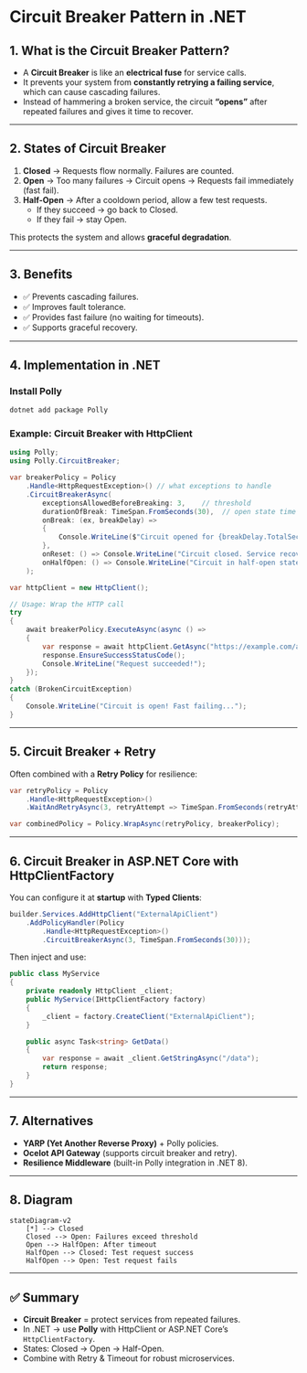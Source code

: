 # Circuit Breaker Pattern in .NET

## 1. What is the Circuit Breaker Pattern?
- A **Circuit Breaker** is like an **electrical fuse** for service calls.  
- It prevents your system from **constantly retrying a failing service**, which can cause cascading failures.  
- Instead of hammering a broken service, the circuit **“opens”** after repeated failures and gives it time to recover.  

---

## 2. States of Circuit Breaker
1. **Closed** → Requests flow normally. Failures are counted.  
2. **Open** → Too many failures → Circuit opens → Requests fail immediately (fast fail).  
3. **Half-Open** → After a cooldown period, allow a few test requests.  
   - If they succeed → go back to Closed.  
   - If they fail → stay Open.  

This protects the system and allows **graceful degradation**.

---

## 3. Benefits
- ✅ Prevents cascading failures.  
- ✅ Improves fault tolerance.  
- ✅ Provides fast failure (no waiting for timeouts).  
- ✅ Supports graceful recovery.  

---

## 4. Implementation in .NET

### Install Polly
```bash
dotnet add package Polly
```

### Example: Circuit Breaker with HttpClient
```csharp
using Polly;
using Polly.CircuitBreaker;

var breakerPolicy = Policy
    .Handle<HttpRequestException>() // what exceptions to handle
    .CircuitBreakerAsync(
        exceptionsAllowedBeforeBreaking: 3,    // threshold
        durationOfBreak: TimeSpan.FromSeconds(30),  // open state time
        onBreak: (ex, breakDelay) =>
        {
            Console.WriteLine($"Circuit opened for {breakDelay.TotalSeconds} seconds due to: {ex.Message}");
        },
        onReset: () => Console.WriteLine("Circuit closed. Service recovered."),
        onHalfOpen: () => Console.WriteLine("Circuit in half-open state, testing...")
    );

var httpClient = new HttpClient();

// Usage: Wrap the HTTP call
try
{
    await breakerPolicy.ExecuteAsync(async () =>
    {
        var response = await httpClient.GetAsync("https://example.com/api");
        response.EnsureSuccessStatusCode();
        Console.WriteLine("Request succeeded!");
    });
}
catch (BrokenCircuitException)
{
    Console.WriteLine("Circuit is open! Fast failing...");
}
```

---

## 5. Circuit Breaker + Retry
Often combined with a **Retry Policy** for resilience:
```csharp
var retryPolicy = Policy
    .Handle<HttpRequestException>()  
    .WaitAndRetryAsync(3, retryAttempt => TimeSpan.FromSeconds(retryAttempt));

var combinedPolicy = Policy.WrapAsync(retryPolicy, breakerPolicy);
```

---

## 6. Circuit Breaker in ASP.NET Core with HttpClientFactory
You can configure it at **startup** with **Typed Clients**:
```csharp
builder.Services.AddHttpClient("ExternalApiClient")
    .AddPolicyHandler(Policy
        .Handle<HttpRequestException>()
        .CircuitBreakerAsync(3, TimeSpan.FromSeconds(30)));
```

Then inject and use:
```csharp
public class MyService
{
    private readonly HttpClient _client;
    public MyService(IHttpClientFactory factory)
    {
        _client = factory.CreateClient("ExternalApiClient");
    }

    public async Task<string> GetData()
    {
        var response = await _client.GetStringAsync("/data");
        return response;
    }
}
```

---

## 7. Alternatives
- **YARP (Yet Another Reverse Proxy)** + Polly policies.  
- **Ocelot API Gateway** (supports circuit breaker and retry).  
- **Resilience Middleware** (built-in Polly integration in .NET 8).  

---

## 8. Diagram

```mermaid
stateDiagram-v2
    [*] --> Closed
    Closed --> Open: Failures exceed threshold
    Open --> HalfOpen: After timeout
    HalfOpen --> Closed: Test request success
    HalfOpen --> Open: Test request fails
```

---

## ✅ Summary
- **Circuit Breaker** = protect services from repeated failures.  
- In .NET → use **Polly** with HttpClient or ASP.NET Core’s `HttpClientFactory`.  
- States: Closed → Open → Half-Open.  
- Combine with Retry & Timeout for robust microservices.  
